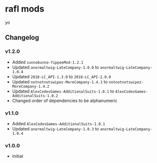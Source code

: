 # rafl mods

yo

## Changelog

### v1.2.0
- Added `sunnobunno-YippeeMod-1.2.1`
- Updated `anormaltwig-LateCompany-1.0.0` to `anormaltwig-LateCompany-1.0.4`
- Updated `2018-LC_API-1.3.0` to `2018-LC_API-2.0.0`
- Updated `notnotnotswipez-MoreCompany-1.4.1` to `notnotnotswipez-MoreCompany-1.4.2`
- Updated `AlexCodesGames-AdditionalSuits-1.0.1` to `AlexCodesGames-AdditionalSuits-1.0.2`
- Changed order of dependencies to be alphanumeric

### v1.1.0
- Added `AlexCodesGames-AdditionalSuits-1.0.1`
- Updated `anormaltwig-LateCompany-1.0.3` to `anormaltwig-LateCompany-1.0.4`

### v1.0.0
- Initial